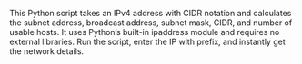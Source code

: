 This Python script takes an IPv4 address with CIDR notation and calculates the subnet address, broadcast address, subnet mask, CIDR, and number of usable hosts.
It uses Python’s built-in ipaddress module and requires no external libraries.
Run the script, enter the IP with prefix, and instantly get the network details.
